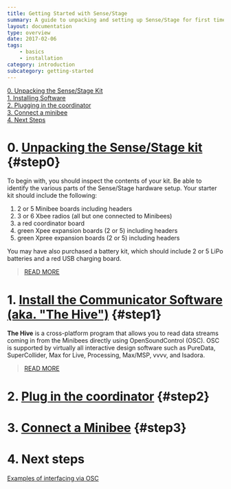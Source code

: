 ```yaml
---
title: Getting Started with Sense/Stage
summary: A guide to unpacking and setting up Sense/Stage for first time users.
layout: documentation
type: overview
date: 2017-02-06
tags:
    - basics
    - installation
category: introduction
subcategory: getting-started
---
```


[0. Unpacking the Sense/Stage Kit](#step0)<br />
[1. Installing Software](#step1)<br />
[2. Plugging in the coordinator](#step2)<br />
[3. Connect a minibee](#step3)<br />
[4. Next Steps](#step4)<br />

# 0. [Unpacking the Sense/Stage kit](unpacking-the-sensestage-kit) {#step0}

To begin with, you should inspect the contents of your kit. Be able to identify the various parts of the Sense/Stage hardware setup. Your starter kit should include the following:

1. 2 or 5 Minibee boards including headers
2. 3 or 6 Xbee radios (all but one connected to Minibees)
3. a red coordinator board
4. green Xpee expansion boards (2 or 5) including headers
5. green Xpree expansion boards (2 or 5) including headers

You may have also purchased a battery kit, which should include 2 or 5 LiPo batteries and a red USB charging board.

> [READ MORE](unpacking-the-sensestage-kit)

# 1. [Install the Communicator Software (aka. "The Hive")](install-the-hive-software) {#step1}

**The Hive** is a cross-platform program that allows you to read data streams coming in from the Minibees directly using OpenSoundControl (OSC). OSC is supported by virtually all interactive design software such as PureData, SuperCollider, Max for Live, Processing, Max/MSP, vvvv, and Isadora.

> [READ MORE](install-the-hive-software)


# 2. [Plug in the coordinator](connecting-the-coordinator) {#step2}

# 3. [Connect a Minibee](connecting-a-minibee-for-the-first-time) {#step3}

# 4. Next steps

[Examples of interfacing via OSC](examples-of-interfacing-via-osc)


